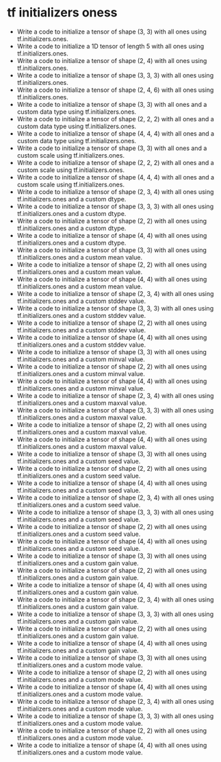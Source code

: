 # tf initializers oness

- Write a code to initialize a tensor of shape (3, 3) with all ones using tf.initializers.ones.
- Write a code to initialize a 1D tensor of length 5 with all ones using tf.initializers.ones.
- Write a code to initialize a tensor of shape (2, 4) with all ones using tf.initializers.ones.
- Write a code to initialize a tensor of shape (3, 3, 3) with all ones using tf.initializers.ones.
- Write a code to initialize a tensor of shape (2, 4, 6) with all ones using tf.initializers.ones.
- Write a code to initialize a tensor of shape (3, 3) with all ones and a custom data type using tf.initializers.ones.
- Write a code to initialize a tensor of shape (2, 2, 2) with all ones and a custom data type using tf.initializers.ones.
- Write a code to initialize a tensor of shape (4, 4, 4) with all ones and a custom data type using tf.initializers.ones.
- Write a code to initialize a tensor of shape (3, 3) with all ones and a custom scale using tf.initializers.ones.
- Write a code to initialize a tensor of shape (2, 2, 2) with all ones and a custom scale using tf.initializers.ones.
- Write a code to initialize a tensor of shape (4, 4, 4) with all ones and a custom scale using tf.initializers.ones.
- Write a code to initialize a tensor of shape (2, 3, 4) with all ones using tf.initializers.ones and a custom dtype.
- Write a code to initialize a tensor of shape (3, 3, 3) with all ones using tf.initializers.ones and a custom dtype.
- Write a code to initialize a tensor of shape (2, 2) with all ones using tf.initializers.ones and a custom dtype.
- Write a code to initialize a tensor of shape (4, 4) with all ones using tf.initializers.ones and a custom dtype.
- Write a code to initialize a tensor of shape (3, 3) with all ones using tf.initializers.ones and a custom mean value.
- Write a code to initialize a tensor of shape (2, 2) with all ones using tf.initializers.ones and a custom mean value.
- Write a code to initialize a tensor of shape (4, 4) with all ones using tf.initializers.ones and a custom mean value.
- Write a code to initialize a tensor of shape (2, 3, 4) with all ones using tf.initializers.ones and a custom stddev value.
- Write a code to initialize a tensor of shape (3, 3, 3) with all ones using tf.initializers.ones and a custom stddev value.
- Write a code to initialize a tensor of shape (2, 2) with all ones using tf.initializers.ones and a custom stddev value.
- Write a code to initialize a tensor of shape (4, 4) with all ones using tf.initializers.ones and a custom stddev value.
- Write a code to initialize a tensor of shape (3, 3) with all ones using tf.initializers.ones and a custom minval value.
- Write a code to initialize a tensor of shape (2, 2) with all ones using tf.initializers.ones and a custom minval value.
- Write a code to initialize a tensor of shape (4, 4) with all ones using tf.initializers.ones and a custom minval value.
- Write a code to initialize a tensor of shape (2, 3, 4) with all ones using tf.initializers.ones and a custom maxval value.
- Write a code to initialize a tensor of shape (3, 3, 3) with all ones using tf.initializers.ones and a custom maxval value.
- Write a code to initialize a tensor of shape (2, 2) with all ones using tf.initializers.ones and a custom maxval value.
- Write a code to initialize a tensor of shape (4, 4) with all ones using tf.initializers.ones and a custom maxval value.
- Write a code to initialize a tensor of shape (3, 3) with all ones using tf.initializers.ones and a custom seed value.
- Write a code to initialize a tensor of shape (2, 2) with all ones using tf.initializers.ones and a custom seed value.
- Write a code to initialize a tensor of shape (4, 4) with all ones using tf.initializers.ones and a custom seed value.
- Write a code to initialize a tensor of shape (2, 3, 4) with all ones using tf.initializers.ones and a custom seed value.
- Write a code to initialize a tensor of shape (3, 3, 3) with all ones using tf.initializers.ones and a custom seed value.
- Write a code to initialize a tensor of shape (2, 2) with all ones using tf.initializers.ones and a custom seed value.
- Write a code to initialize a tensor of shape (4, 4) with all ones using tf.initializers.ones and a custom seed value.
- Write a code to initialize a tensor of shape (3, 3) with all ones using tf.initializers.ones and a custom gain value.
- Write a code to initialize a tensor of shape (2, 2) with all ones using tf.initializers.ones and a custom gain value.
- Write a code to initialize a tensor of shape (4, 4) with all ones using tf.initializers.ones and a custom gain value.
- Write a code to initialize a tensor of shape (2, 3, 4) with all ones using tf.initializers.ones and a custom gain value.
- Write a code to initialize a tensor of shape (3, 3, 3) with all ones using tf.initializers.ones and a custom gain value.
- Write a code to initialize a tensor of shape (2, 2) with all ones using tf.initializers.ones and a custom gain value.
- Write a code to initialize a tensor of shape (4, 4) with all ones using tf.initializers.ones and a custom gain value.
- Write a code to initialize a tensor of shape (3, 3) with all ones using tf.initializers.ones and a custom mode value.
- Write a code to initialize a tensor of shape (2, 2) with all ones using tf.initializers.ones and a custom mode value.
- Write a code to initialize a tensor of shape (4, 4) with all ones using tf.initializers.ones and a custom mode value.
- Write a code to initialize a tensor of shape (2, 3, 4) with all ones using tf.initializers.ones and a custom mode value.
- Write a code to initialize a tensor of shape (3, 3, 3) with all ones using tf.initializers.ones and a custom mode value.
- Write a code to initialize a tensor of shape (2, 2) with all ones using tf.initializers.ones and a custom mode value.
- Write a code to initialize a tensor of shape (4, 4) with all ones using tf.initializers.ones and a custom mode value.